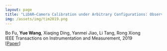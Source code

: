 ```yaml
---
layout: page
title: "LiDAR–Camera Calibration under Arbitrary Configurations: Observability and Methods"
img: /assets/img/tim2019.png
---
```

Bo Fu, **Yue Wang**, Xiaqing Ding, Yanmei Jiao, Li Tang, Rong Xiong
<br/>
IEEE Transactions on Instrumentation and Measurement, 2019
<br/>
[[Paper](https://ieeexplore.ieee.org/abstract/document/8778711)]
